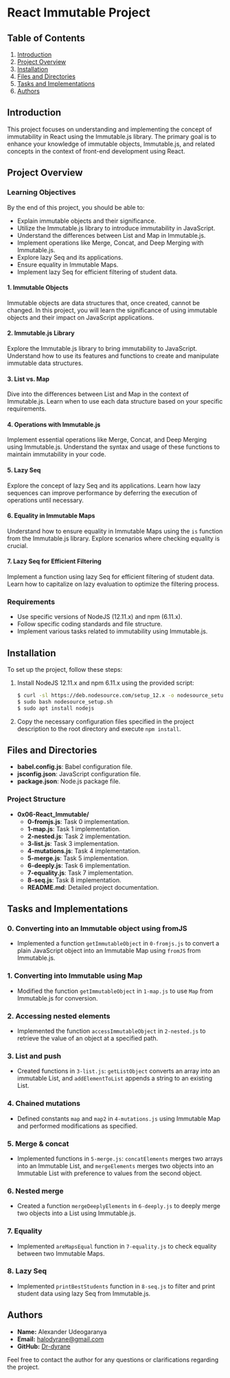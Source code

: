 # React Immutable Project

## Table of Contents
1. [Introduction](#introduction)
2. [Project Overview](#project-overview)
3. [Installation](#installation)
4. [Files and Directories](#files-and-directories)
5. [Tasks and Implementations](#tasks-and-implementations)
6. [Authors](#authors)

## Introduction

This project focuses on understanding and implementing the concept of immutability in React using the Immutable.js library. The primary goal is to enhance your knowledge of immutable objects, Immutable.js, and related concepts in the context of front-end development using React.

## Project Overview

### Learning Objectives
By the end of this project, you should be able to:
- Explain immutable objects and their significance.
- Utilize the Immutable.js library to introduce immutability in JavaScript.
- Understand the differences between List and Map in Immutable.js.
- Implement operations like Merge, Concat, and Deep Merging with Immutable.js.
- Explore lazy Seq and its applications.
- Ensure equality in Immutable Maps.
- Implement lazy Seq for efficient filtering of student data.

#### 1. Immutable Objects
Immutable objects are data structures that, once created, cannot be changed. In this project, you will learn the significance of using immutable objects and their impact on JavaScript applications.

#### 2. Immutable.js Library
Explore the Immutable.js library to bring immutability to JavaScript. Understand how to use its features and functions to create and manipulate immutable data structures.

#### 3. List vs. Map
Dive into the differences between List and Map in the context of Immutable.js. Learn when to use each data structure based on your specific requirements.

#### 4. Operations with Immutable.js
Implement essential operations like Merge, Concat, and Deep Merging using Immutable.js. Understand the syntax and usage of these functions to maintain immutability in your code.

#### 5. Lazy Seq
Explore the concept of lazy Seq and its applications. Learn how lazy sequences can improve performance by deferring the execution of operations until necessary.

#### 6. Equality in Immutable Maps
Understand how to ensure equality in Immutable Maps using the `is` function from the Immutable.js library. Explore scenarios where checking equality is crucial.

#### 7. Lazy Seq for Efficient Filtering
Implement a function using lazy Seq for efficient filtering of student data. Learn how to capitalize on lazy evaluation to optimize the filtering process.

### Requirements
- Use specific versions of NodeJS (12.11.x) and npm (6.11.x).
- Follow specific coding standards and file structure.
- Implement various tasks related to immutability using Immutable.js.

## Installation

To set up the project, follow these steps:

1. Install NodeJS 12.11.x and npm 6.11.x using the provided script:
   ```bash
   $ curl -sl https://deb.nodesource.com/setup_12.x -o nodesource_setup.sh
   $ sudo bash nodesource_setup.sh
   $ sudo apt install nodejs
   ```

2. Copy the necessary configuration files specified in the project description to the root directory and execute `npm install`.

## Files and Directories

- **babel.config.js**: Babel configuration file.
- **jsconfig.json**: JavaScript configuration file.
- **package.json**: Node.js package file.

### Project Structure
- **0x06-React_Immutable/**
  - **0-fromjs.js**: Task 0 implementation.
  - **1-map.js**: Task 1 implementation.
  - **2-nested.js**: Task 2 implementation.
  - **3-list.js**: Task 3 implementation.
  - **4-mutations.js**: Task 4 implementation.
  - **5-merge.js**: Task 5 implementation.
  - **6-deeply.js**: Task 6 implementation.
  - **7-equality.js**: Task 7 implementation.
  - **8-seq.js**: Task 8 implementation.
  - **README.md**: Detailed project documentation.

## Tasks and Implementations

### 0. Converting into an Immutable object using fromJS
- Implemented a function `getImmutableObject` in `0-fromjs.js` to convert a plain JavaScript object into an Immutable Map using `fromJS` from Immutable.js.

### 1. Converting into Immutable using Map
- Modified the function `getImmutableObject` in `1-map.js` to use `Map` from Immutable.js for conversion.

### 2. Accessing nested elements
- Implemented the function `accessImmutableObject` in `2-nested.js` to retrieve the value of an object at a specified path.

### 3. List and push
- Created functions in `3-list.js`: `getListObject` converts an array into an immutable List, and `addElementToList` appends a string to an existing List.

### 4. Chained mutations
- Defined constants `map` and `map2` in `4-mutations.js` using Immutable Map and performed modifications as specified.

### 5. Merge & concat
- Implemented functions in `5-merge.js`: `concatElements` merges two arrays into an Immutable List, and `mergeElements` merges two objects into an Immutable List with preference to values from the second object.

### 6. Nested merge
- Created a function `mergeDeeplyElements` in `6-deeply.js` to deeply merge two objects into a List using Immutable.js.

### 7. Equality
- Implemented `areMapsEqual` function in `7-equality.js` to check equality between two Immutable Maps.

### 8. Lazy Seq
- Implemented `printBestStudents` function in `8-seq.js` to filter and print student data using lazy Seq from Immutable.js.

## Authors

- **Name:** Alexander Udeogaranya
- **Email:** halodyrane@gmail.com
- **GitHub:** [Dr-dyrane](https://github.com/Dr-dyrane)

Feel free to contact the author for any questions or clarifications regarding the project.
